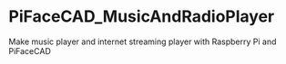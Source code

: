 # PiFaceCAD_MusicAndRadioPlayer

Make music player and internet streaming player with Raspberry Pi and PiFaceCAD
